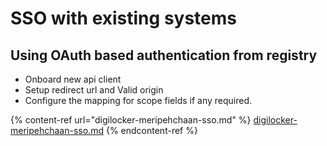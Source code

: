 # SSO with existing systems

## Using OAuth based authentication from registry

* Onboard new api client
* Setup redirect url and Valid origin
* Configure the mapping for scope fields if any required.

{% content-ref url="digilocker-meripehchaan-sso.md" %}
[digilocker-meripehchaan-sso.md](digilocker-meripehchaan-sso.md)
{% endcontent-ref %}
